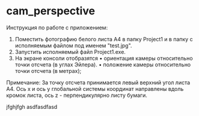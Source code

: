 # cam_perspective
Инструкция по работе с приложением:

1. Поместить фотографию белого листа А4 в папку Project1 и в папку с исполняемым файлом под именем "test.jpg".
2. Запустить исполняемый файл Project1.exe.
3. На экране консоли отобразятся
  • ориентация камеры относительно точки отсчета (в углах Эйлера).
  • положение камеры относительно точки отсчета (в метрах);

Примечание: За точку отсчета принимается левый верхний угол листа A4. Ось x  и ось y глобальной системы координат направлены вдоль кромок листа, ось z - перпендикулярно листу бумаги.
    
jfghjfgh
asdfasdfasd
